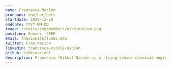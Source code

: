 ```yaml
---
name: Francesca Nacion
pronouns: she/her/hers
startdate: 2020-12-20
enddate: YYYY-MM-DD
image: /static/img/members/nikkinacion.png
position: Senior, CBEE 
email: fnacion1[at]umbc.edu
twitter: Fran_Nacion
linkedin: francesca-nicole-nacion
github: nikkinacion1
description: Francesca (Nikki) Nacion is a rising senior chemical engineering major on the traditional track with a mathematics minor. She is passionate about computational/machine learning research and hopes to apply it to chemical energy. During her free time, she enjoys running and playing tennis. 
---
```

